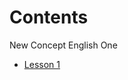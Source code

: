 # Contents

New Concept English One
- [Lesson 1](New%20Concept%20English%20One.md#lesson-1-excuse-me)